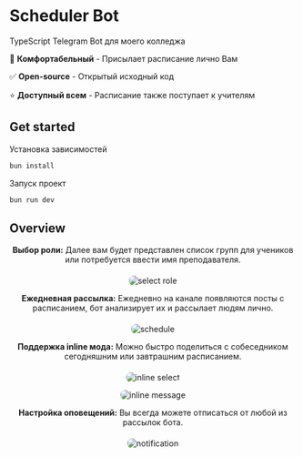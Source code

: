 # Scheduler Bot

TypeScript Telegram Bot для моего колледжа


📆 **Комфортабельный** - Присылает расписание лично Вам

✅ **Open-source** - Открытый исходный код

⭐️ **Доступный всем** - Расписание также поступает к учителям


## Get started
Установка зависимостей
```bash [bun]
bun install
```

Запуск проект
```bash [npm]
bun run dev
```

## Overview

<p style="text-align: center; margin-bottom: 20px;"><strong>Выбор роли:</strong> Далее вам будет представлен список групп для учеников или потребуется ввести имя преподавателя.</p>
<p align="center">
    <img src="https://imgur.com/tAW6Qwv.png" alt="select role" style="max-width: 100%; border-radius: 8px;">
</p>

<p style="text-align: center; margin-bottom: 20px;"><strong>Ежедневная рассылка:</strong> Ежедневно на канале появляются посты с расписанием, бот анализирует их и рассылает людям лично.</p>
<p align="center">
    <img src="https://imgur.com/R5RGOhi.png" alt="schedule" style="max-width: 100%; border-radius: 8px;">
</p>

<p style="text-align: center; margin-bottom: 20px;"><strong>Поддержка inline мода:</strong> Можно быстро поделиться с собеседником сегодняшним или завтрашним расписанием.</p>
<p align="center">
    <img src="https://imgur.com/mUT0n7Z.png" alt="inline select" style="max-width: 100%; border-radius: 8px;">
</p>

<p align="center">
    <img src="https://imgur.com/edT4IUF.png" alt="inline message" style="max-width: 100%; border-radius: 8px;">
</p>

<p style="text-align: center; margin-bottom: 20px;"><strong>Настройка оповещений:</strong> Вы всегда можете отписаться от любой из рассылок бота.</p>
<p align="center">
    <img src="https://imgur.com/sioybJY.png" alt="notification" style="max-width: 100%; border-radius: 8px;">
</p>